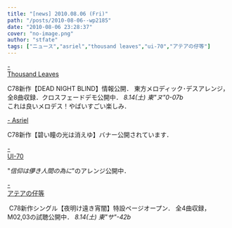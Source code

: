 ```yaml
---
title: "[news] 2010.08.06 (Fri)"
path: "/posts/2010-08-06--wp2185"
date: "2010-08-06 23:28:37"
cover: "no-image.png"
author: "stfate"
tags: ["ニュース","asriel","thousand leaves","ui-70","アテアの仔等"]
---
```


<style type="text/css">
<!--
p {white-space: pre-wrap};
-->
</style>

<a  href="http://pocky.real-sound.net/Thousand_Leaves/" target="_blank">- Thousand Leaves</a>
<div >C78新作【DEAD NIGHT BLIND】情報公開．
東方メロディック･デスアレンジ，全8曲収録．クロスフェードデモ公開中．
<em>8.14(土) 東"ヌ"0-07b </em>
<div >これは良いメロデス！やばいすごい楽しみ．</div></div>

<a  href="http://asriel.jp/" target="_blank">- Asriel</a>
<div >C78新作【碧い瞳の光は消えゆ】バナー公開されています．
<a href="http://asriel.jp/"><img src="http://asriel.jp/imglib/banners/banner_i2ndl.jpg" alt="" /></a></div>

<a  href="http://ui-70.sakura.ne.jp/ui-70/" target="_blank">- UI-70</a>
<div >"<em>信仰は儚き人間の為に</em>"のアレンジ公開中．</div>

<a  href="http://atea.main.jp/" target="_blank">- アテアの仔等</a>
<div ><a href="http://atea.main.jp/vespera/index.html"><img src="http://atea.main.jp/vespera/banner.jpg" alt="" /></a>
C78新作シングル【夜明け遠き宵闇】特設ページオープン．
全4曲収録，M02,03の試聴公開中．
<em>8.14(土) 東"サ"-42b</em></div>
